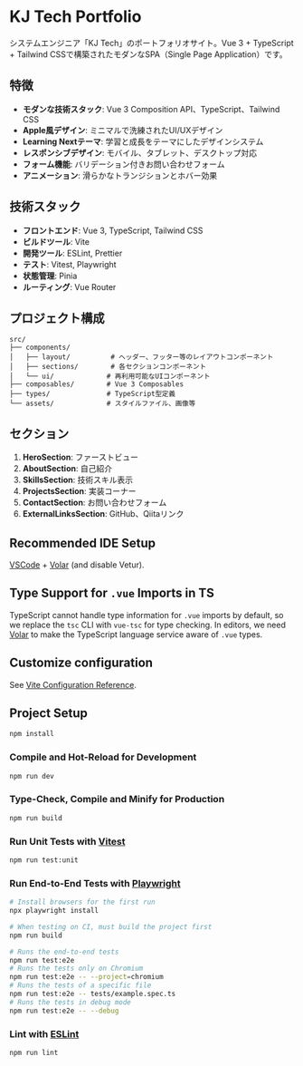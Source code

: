# KJ Tech Portfolio

システムエンジニア「KJ Tech」のポートフォリオサイト。Vue 3 + TypeScript + Tailwind CSSで構築されたモダンなSPA（Single Page Application）です。

## 特徴

- **モダンな技術スタック**: Vue 3 Composition API、TypeScript、Tailwind CSS
- **Apple風デザイン**: ミニマルで洗練されたUI/UXデザイン
- **Learning Nextテーマ**: 学習と成長をテーマにしたデザインシステム
- **レスポンシブデザイン**: モバイル、タブレット、デスクトップ対応
- **フォーム機能**: バリデーション付きお問い合わせフォーム
- **アニメーション**: 滑らかなトランジションとホバー効果

## 技術スタック

- **フロントエンド**: Vue 3, TypeScript, Tailwind CSS
- **ビルドツール**: Vite
- **開発ツール**: ESLint, Prettier
- **テスト**: Vitest, Playwright
- **状態管理**: Pinia
- **ルーティング**: Vue Router

## プロジェクト構成

```
src/
├── components/
│   ├── layout/          # ヘッダー、フッター等のレイアウトコンポーネント
│   ├── sections/        # 各セクションコンポーネント
│   └── ui/             # 再利用可能なUIコンポーネント
├── composables/        # Vue 3 Composables
├── types/              # TypeScript型定義
└── assets/             # スタイルファイル、画像等
```

## セクション

1. **HeroSection**: ファーストビュー
2. **AboutSection**: 自己紹介
3. **SkillsSection**: 技術スキル表示
4. **ProjectsSection**: 実装コーナー
5. **ContactSection**: お問い合わせフォーム
6. **ExternalLinksSection**: GitHub、Qiitaリンク

## Recommended IDE Setup

[VSCode](https://code.visualstudio.com/) + [Volar](https://marketplace.visualstudio.com/items?itemName=Vue.volar) (and disable Vetur).

## Type Support for `.vue` Imports in TS

TypeScript cannot handle type information for `.vue` imports by default, so we replace the `tsc` CLI with `vue-tsc` for type checking. In editors, we need [Volar](https://marketplace.visualstudio.com/items?itemName=Vue.volar) to make the TypeScript language service aware of `.vue` types.

## Customize configuration

See [Vite Configuration Reference](https://vite.dev/config/).

## Project Setup

```sh
npm install
```

### Compile and Hot-Reload for Development

```sh
npm run dev
```

### Type-Check, Compile and Minify for Production

```sh
npm run build
```

### Run Unit Tests with [Vitest](https://vitest.dev/)

```sh
npm run test:unit
```

### Run End-to-End Tests with [Playwright](https://playwright.dev)

```sh
# Install browsers for the first run
npx playwright install

# When testing on CI, must build the project first
npm run build

# Runs the end-to-end tests
npm run test:e2e
# Runs the tests only on Chromium
npm run test:e2e -- --project=chromium
# Runs the tests of a specific file
npm run test:e2e -- tests/example.spec.ts
# Runs the tests in debug mode
npm run test:e2e -- --debug
```

### Lint with [ESLint](https://eslint.org/)

```sh
npm run lint
```
